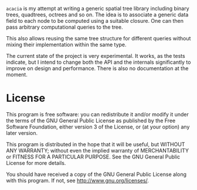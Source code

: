`acacia` is my attempt at writing a generic spatial tree library including
binary trees, quadtrees, octrees and so on. The idea is to associate a generic
data field to each node to be computed using a suitable closure. One can then
pass arbitrary computational queries to the tree.

This also allows reusing the same tree structure for different queries without
mixing their implementation within the same type.

The current state of the project is very experimental. It works, as the tests
indicate, but I intend to change both the API and the internals significantly
to improve on design and performance. There is also no documentation at the
moment.


# License

This program is free software: you can redistribute it and/or modify
it under the terms of the GNU General Public License as published by
the Free Software Foundation, either version 3 of the License, or
(at your option) any later version.

This program is distributed in the hope that it will be useful,
but WITHOUT ANY WARRANTY; without even the implied warranty of
MERCHANTABILITY or FITNESS FOR A PARTICULAR PURPOSE.  See the
GNU General Public License for more details.

You should have received a copy of the GNU General Public License
along with this program.  If not, see http://www.gnu.org/licenses/.
